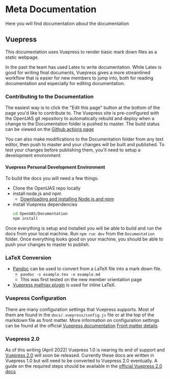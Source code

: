 # Meta Documentation
Here you will find documentation *about* the documentation

## Vuepress
This documentation uses Vuepress to render basic mark down files as a static webpage.

 In the past the team has used Latex to write documentation. While Latex is good for writing final documents, Vuepress gives a more streamlined workflow that is easier for new members to jump into, both for reading documentation and especially for editing documentation.

### Contributing to the Documentation
The easiest way is to click the "Edit this page" button at the bottom of the page you'd like to contribute to. The Vuepress site is pre-configured with the OpenUAS git repository to automatically rebuild and deploy when a change to the Documentation folder is pushed to master. The build status can be viewed on the [Github actions page](https://github.com/LTL-AERO/OpenUAS/actions)

You can also make modifications to the Documentation folder from any text editor, then push to master and your changes will be built and published. To test your changes before publishing them, you'll need to setup a development environment:

#### Vuepress Personal Development Environment
To build the docs you will need a few things:
- Clone the OpenUAS repo locally
- install node.js and npm 
    - [Downloading and installing Node.js and npm](https://docs.npmjs.com/downloading-and-installing-node-js-and-npm)
- install Vuepress dependencies
    ``` bash
    cd OpenUAS/Documentation
    npm install
    ```

Once everything is setup and installed you will be able to build and run the docs from your local machine. Run `npm run dev` from the `Documentation` folder. Once everything looks good on your machine, you should be able to push your changes to master to publish.


### LaTeX Conversion
- [Pandoc](https://pandoc.org/index.html) can be used to convert from a LaTeX file into a mark down file.
    - `pandoc -s example.tex -o example.md`
    - This was first tested on the new member orientation page
- [Vuepress mathjax plugin](https://vuepress-community.netlify.app/en/plugins/mathjax/#vuepress-plugin-mathjax) is used for inline LaTeX.


### Vuepress Configuration
There are many configuration settings that Vuepress supports. Most of them are found in the `docs/.vuepress/config.js` file or at the top of the markdown file as front matter. More information on configuration settings can be found at the official [Vuepress documentation](https://vuepress.vuejs.org/config/#overview) [Front matter details](https://vuepress.vuejs.org/guide/frontmatter.html)


### Vuepress 2.0
As of this writing (April 2022) Vuepress 1.0 is nearing its end of support and [Vuepress 2.0](https://github.com/vuepress/vuepress-next) will soon be released. Currently these docs are written in Vuepress 1.0 but will need to be converted to Vuepress 2.0 eventually. A guide on the required steps should be available in the [official Vuepress 2.0 docs](https://v2.vuepress.vuejs.org/guide/migration.html)
